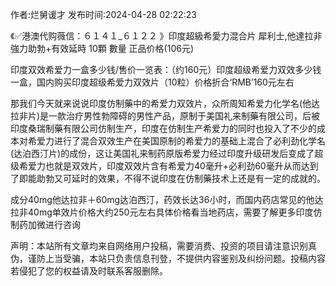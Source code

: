 <p>作者:烂舅谖才 发布时间:2024-04-28 02:22:23</p>
<p>《✅港澳代购薇信：６１４１_６１２２ 》印度超級希愛力混合片 犀利士,他達拉非 強力助勃+有效延時 10顆 數量 正品价格(106元) </p>
									<p>印度双效希爱力一盒多少钱/售价一览表：（约160元）印度超级希爱力双效多少钱一盒，国内购买印度超级希爱力双效片（10粒）价格折合‘RMB’160元左右</p><p></p><p>那我们今天就来说说印度仿制藥中的希爱力双效片，众所周知希爱力化学名(他达拉非片)是一款治疗男性勃障碍的男性产品，原制于美国礼来制藥有限公司，后被印度桑瑞制藥有限公司仿制生产，印度在仿制生产希爱力的同时也投入了不少的成本对希爱力进行了混合双效生产在美国原制的希爱力的基础上混合了必利劲化学名(达泊西汀片)的成份，这让美国礼来制药原版希爱力经过印度升级研发后变成了超级希爱力也就是双效片，印度双效片含有希爱力40毫升+必利劲60毫升从而达到了即能助勃又可延时的效果，不得不说印度在仿制藥技术上还是有一定的成就的。</p><p>成分40mg他达拉非＋60mg达泊西汀，药效长达36小时，而国内药店常见的他达拉非40mg单效片价格大约250元左右具体价格看当地药店，需要了解更多印度仿制药加微进行咨询</p>				声明：本站所有文章均来自网络用户投稿，需要消费、投资的项目请注意识别真伪，谨防上当受骗，本站只负责信息刊登，不提供内容鉴别及纠纷问题。投稿内容若侵犯了您的权益请及时联系客服删除。				

